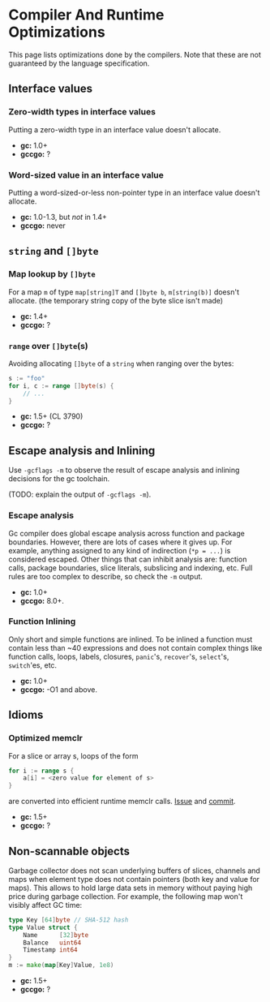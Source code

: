 # Compiler And Runtime Optimizations

This page lists optimizations done by the compilers. Note that these are not guaranteed by the language specification.

## Interface values

### Zero-width types in interface values

Putting a zero-width type in an interface value doesn't allocate.

* **gc:** 1.0+
* **gccgo:** ?

### Word-sized value in an interface value

Putting a word-sized-or-less non-pointer type in an interface value doesn't allocate.

* **gc:** 1.0-1.3, but *not* in 1.4+
* **gccgo:** never

## `string` and `[]byte`

### Map lookup by `[]byte`

For a map `m` of type `map[string]T` and `[]byte b`, `m[string(b)]` doesn't allocate. (the temporary string copy of the byte slice isn't made)

* **gc:** 1.4+
* **gccgo:** ?

### `range` over `[]byte`(s)

Avoiding allocating `[]byte` of a `string` when ranging over the bytes:

```go
s := "foo"
for i, c := range []byte(s) {
	// ...
}
```

* **gc:** 1.5+ (CL 3790)
* **gccgo:** ?

## Escape analysis and Inlining

Use `-gcflags -m` to observe the result of escape analysis and inlining
decisions for the gc toolchain.

(TODO: explain the output of `-gcflags -m`).

### Escape analysis

Gc compiler does global escape analysis across function and package boundaries. However, there are lots of cases where it gives up. For example, anything assigned to any kind of indirection (`*p = ...`) is considered escaped. Other things that can inhibit analysis are: function calls, package boundaries, slice literals, subslicing and indexing, etc. Full rules are too complex to describe, so check the `-m` output.

* **gc:** 1.0+
* **gccgo:** 8.0+.

### Function Inlining

Only short and simple functions are inlined. To be inlined a function must contain less than ~40 expressions and does not contain complex things like function calls, loops, labels, closures, `panic`'s, `recover`'s, `select`'s, `switch`'es, etc.

* **gc:** 1.0+
* **gccgo:** -O1 and above.

## Idioms

### Optimized memclr

For a slice or array s, loops of the form

```go
for i := range s {
	a[i] = <zero value for element of s>
}
```

are converted into efficient runtime memclr calls. [Issue](https://github.com/golang/go/issues/5373) and [commit](https://golang.org/change/f03c9202c43e0abb130669852082117ca50aa9b1).

* **gc:** 1.5+
* **gccgo:** ?

## Non-scannable objects

Garbage collector does not scan underlying buffers of slices, channels and maps when element type does not contain pointers (both key and value for maps). This allows to hold large data sets in memory without paying high price during garbage collection. For example, the following map won't visibly affect GC time:

```go
type Key [64]byte // SHA-512 hash
type Value struct {
	Name      [32]byte
	Balance   uint64
	Timestamp int64
}
m := make(map[Key]Value, 1e8)
```

* **gc:** 1.5+
* **gccgo:** ?
